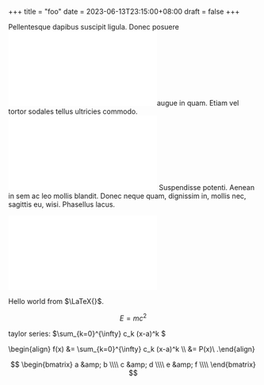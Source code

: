 +++
title = "foo"
date = 2023-06-13T23:15:00+08:00
draft = false
+++

Pellentesque dapibus suscipit ligula.  Donec posuere <embed img src="/ltximg/20230613-foo_08e84e1dd07e16d4717c4fc6fbc017940454f709.svg" alt="\(\sum_{n=1}^{\infty} a_n z^n\)" class="org-svg" />augue in quam.  Etiam vel tortor sodales tellus ultricies commodo. <embed img src="/ltximg/20230613-foo_63db721d25d993ebcbe415aeda86b882af5b0529.svg" alt="\(\int_{a}^bf(x)dx = F(b) - F(a)\)" class="org-svg" /> Suspendisse potenti.  Aenean in sem ac leo mollis blandit.  Donec neque quam, dignissim in, mollis nec, sagittis eu, wisi.  Phasellus lacus.

<embed img src="/ltximg/20230613-foo_ff6e86928feda82fc31281adc877b3c3fe57ef35.svg" alt="\(\sum_{k=0}^{\infty} c_k (x-a)^k \)" class="org-svg" />

Hello world from $\LaTeX{}$.

$$E=mc^2$$

taylor series: $\sum_{k=0}^{\infty} c_k (x-a)^k $

\begin{align}
	f(x) &= \sum_{k=0}^{\infty} c_k (x-a)^k \\\\
    &= P(x)\\
.\end{align}

  $$
    \begin{bmatrix}
      a &amp; b \\\\
      c &amp; d \\\\
      e &amp; f \\\\
    \end{bmatrix}
  $$
